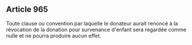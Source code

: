 Article 965
----
Toute clause ou convention par laquelle le donateur aurait renoncé à la
révocation de la donation pour survenance d'enfant sera regardée comme nulle et
ne pourra produire aucun effet.
